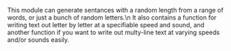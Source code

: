 This module can generate sentances with a random length from a range of words, or just a bunch of random letters.\n
It also contains a function for writing text out letter by letter at a specifiable speed and sound, and another function if you want to write out multy-line text at varying speeds and/or sounds easily.
